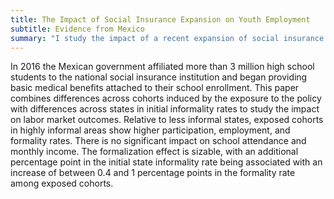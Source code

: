 ```yaml
---
title: The Impact of Social Insurance Expansion on Youth Employment
subtitle: Evidence from Mexico
summary: "I study the impact of a recent expansion of social insurance benefits in Mexico to public high school students on their labor market outcomes."
---
```


In 2016 the Mexican government affiliated more than 3 million high school students to the national social insurance institution and began providing basic medical benefits attached to their school enrollment. This paper combines differences across cohorts induced by the exposure to the policy with differences across states in initial informality rates to study the impact on labor market outcomes. Relative to less informal states, exposed cohorts in highly informal areas show higher participation, employment, and formality rates. There is no significant impact on school attendance and monthly income. The formalization effect is sizable, with an additional percentage point in the initial state informality rate being associated with an increase of between 0.4 and 1 percentage points in the formality rate among exposed cohorts.
